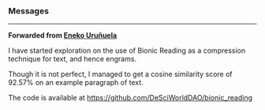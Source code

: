 ### Messages

***

**Forwarded from [Eneko Uruñuela](https://t.me/eurunuela)**

I have started exploration on the use of Bionic Reading as a compression technique for text, and hence engrams.

Though it is not perfect, I managed to get a cosine similarity score of 92.57% on an example paragraph of text.

The code is available at https://github.com/DeSciWorldDAO/bionic_reading